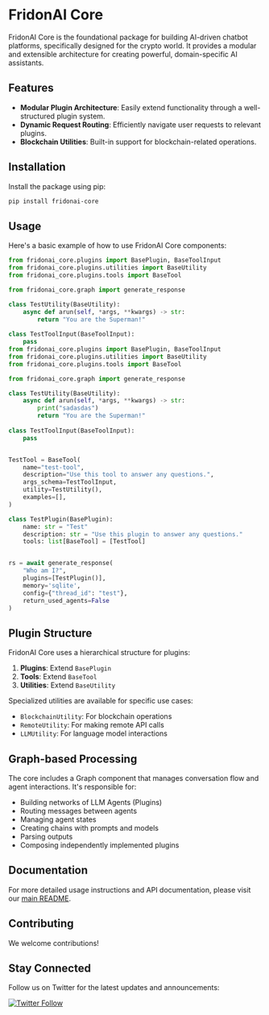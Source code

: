 # FridonAI Core


FridonAI Core is the foundational package for building AI-driven chatbot platforms, specifically designed for the crypto world. It provides a modular and extensible architecture for creating powerful, domain-specific AI assistants.

## Features

- **Modular Plugin Architecture**: Easily extend functionality through a well-structured plugin system.
- **Dynamic Request Routing**: Efficiently navigate user requests to relevant plugins.
- **Blockchain Utilities**: Built-in support for blockchain-related operations.

## Installation

Install the package using pip:

```bash
pip install fridonai-core
```

## Usage

Here's a basic example of how to use FridonAI Core components:

```python
from fridonai_core.plugins import BasePlugin, BaseToolInput
from fridonai_core.plugins.utilities import BaseUtility
from fridonai_core.plugins.tools import BaseTool

from fridonai_core.graph import generate_response

class TestUtility(BaseUtility):
    async def arun(self, *args, **kwargs) -> str:
        return "You are the Superman!"
    
class TestToolInput(BaseToolInput):
    pass
from fridonai_core.plugins import BasePlugin, BaseToolInput
from fridonai_core.plugins.utilities import BaseUtility
from fridonai_core.plugins.tools import BaseTool

from fridonai_core.graph import generate_response

class TestUtility(BaseUtility):
    async def arun(self, *args, **kwargs) -> str:
        print("sadasdas")
        return "You are the Superman!"
    
class TestToolInput(BaseToolInput):
    pass


TestTool = BaseTool(
    name="test-tool",
    description="Use this tool to answer any questions.",
    args_schema=TestToolInput,
    utility=TestUtility(),
    examples=[],
)

class TestPlugin(BasePlugin):
    name: str = "Test"
    description: str = "Use this plugin to answer any questions."
    tools: list[BaseTool] = [TestTool]


rs = await generate_response(
    "Who am I?", 
    plugins=[TestPlugin()], 
    memory='sqlite',
    config={"thread_id": "test"}, 
    return_used_agents=False
)
```

## Plugin Structure

FridonAI Core uses a hierarchical structure for plugins:

1. **Plugins**: Extend `BasePlugin`
2. **Tools**: Extend `BaseTool`
3. **Utilities**: Extend `BaseUtility`

Specialized utilities are available for specific use cases:
- `BlockchainUtility`: For blockchain operations
- `RemoteUtility`: For making remote API calls
- `LLMUtility`: For language model interactions

## Graph-based Processing

The core includes a Graph component that manages conversation flow and agent interactions. It's responsible for:

- Building networks of LLM Agents (Plugins)
- Routing messages between agents
- Managing agent states
- Creating chains with prompts and models
- Parsing outputs
- Composing independently implemented plugins

## Documentation

For more detailed usage instructions and API documentation, please visit our [main README](https://github.com/FridonAI/fridon-ai/blob/main/README.md).

## Contributing

We welcome contributions!

## Stay Connected

Follow us on Twitter for the latest updates and announcements:

[![Twitter Follow](https://img.shields.io/twitter/follow/FridonAI?style=social)](https://x.com/Fridon_AI)